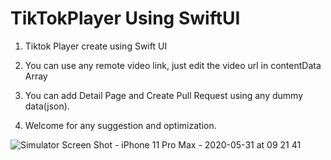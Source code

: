 # TikTokPlayer Using SwiftUI

1. Tiktok Player create using Swift UI

2. You can use any remote video link, just edit the video url in contentData Array

3. You can add Detail Page and Create Pull Request using any dummy data(json).

4. Welcome for any suggestion and optimization.

![Simulator Screen Shot - iPhone 11 Pro Max - 2020-05-31 at 09 21 41](https://user-images.githubusercontent.com/18596963/83344217-54ca1700-a321-11ea-90b8-9f780edef9bb.png)
